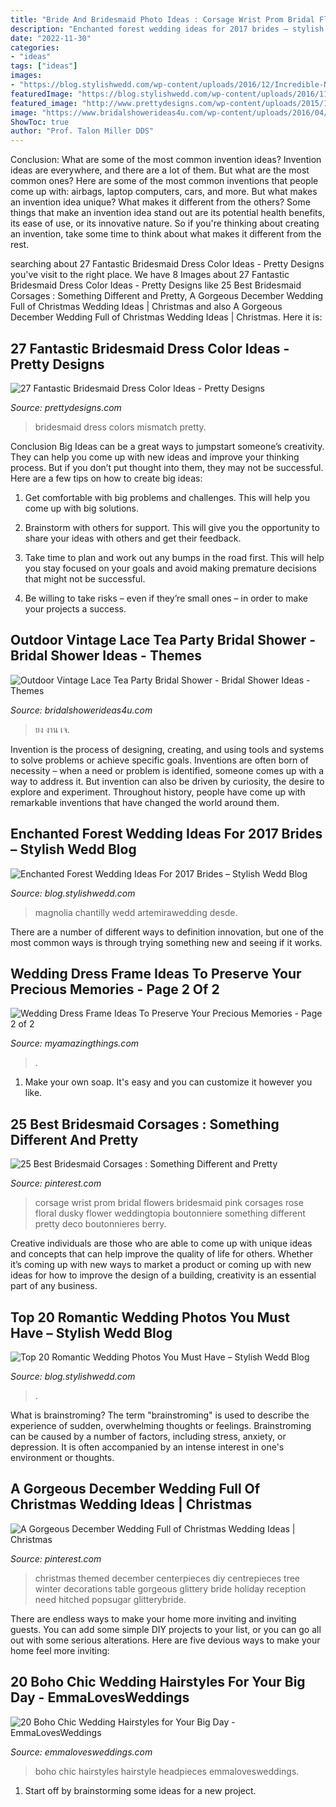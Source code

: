 ```yaml
---
title: "Bride And Bridesmaid Photo Ideas : Corsage Wrist Prom Bridal Flowers Bridesmaid Pink Corsages Rose Floral Dusky Flower Weddingtopia Boutonniere Something Different Pretty Deco Boutonnieres Berry"
description: "Enchanted forest wedding ideas for 2017 brides – stylish wedd blog"
date: "2022-11-30"
categories:
- "ideas"
tags: ["ideas"]
images:
- "https://blog.stylishwedd.com/wp-content/uploads/2016/12/Incredible-Night-Wedding-Photos-Ideas-You-Must-See.jpg"
featuredImage: "https://blog.stylishwedd.com/wp-content/uploads/2016/11/enchanted-forest-bridal-inspiration.jpg"
featured_image: "http://www.prettydesigns.com/wp-content/uploads/2015/11/Mismatch-Colors.jpg"
image: "https://www.bridalshowerideas4u.com/wp-content/uploads/2016/04/Outdoor-Vintage-Lace-Tea-Party-Bridal-Shower-Parasol-Art.jpg"
ShowToc: true
author: "Prof. Talon Miller DDS"
---
```



Conclusion: What are some of the most common invention ideas?
Invention ideas are everywhere, and there are a lot of them. But what are the most common ones? Here are some of the most common inventions that people come up with: airbags, laptop computers, cars, and more. 
But what makes an invention idea unique? What makes it different from the others? 
Some things that make an invention idea stand out are its potential health benefits, its ease of use, or its innovative nature. So if you're thinking about creating an invention, take some time to think about what makes it different from the rest.

	

		
searching about 27 Fantastic Bridesmaid Dress Color Ideas - Pretty Designs you've visit to the right place. We have 8 Images about 27 Fantastic Bridesmaid Dress Color Ideas - Pretty Designs like 25 Best Bridesmaid Corsages : Something Different and Pretty, A Gorgeous December Wedding Full of Christmas Wedding Ideas | Christmas and also A Gorgeous December Wedding Full of Christmas Wedding Ideas | Christmas. Here it is:
		
    
## 27 Fantastic Bridesmaid Dress Color Ideas - Pretty Designs

<img loading=lazy src="http://www.prettydesigns.com/wp-content/uploads/2015/11/Mismatch-Colors.jpg" onerror="this.onerror=null;this.src='https://tse1.mm.bing.net/th?id=OIP.hU8iXQTHMwJUaBUeuj9JsAHaLC&amp;pid=15.1';" alt="27 Fantastic Bridesmaid Dress Color Ideas - Pretty Designs">

_Source: prettydesigns.com_

>bridesmaid dress colors mismatch pretty. 

	

Conclusion
Big Ideas can be a great ways to jumpstart someone’s creativity. They can help you come up with new ideas and improve your thinking process. But if you don’t put thought into them, they may not be successful. Here are a few tips on how to create big ideas:
1. Get comfortable with big problems and challenges. This will help you come up with big solutions.

2. Brainstorm with others for support. This will give you the opportunity to share your ideas with others and get their feedback.

3. Take time to plan and work out any bumps in the road first. This will help you stay focused on your goals and avoid making premature decisions that might not be successful.

4. Be willing to take risks – even if they’re small ones – in order to make your projects a success.

    
## Outdoor Vintage Lace Tea Party Bridal Shower - Bridal Shower Ideas - Themes

<img loading=lazy src="https://www.bridalshowerideas4u.com/wp-content/uploads/2016/04/Outdoor-Vintage-Lace-Tea-Party-Bridal-Shower-Parasol-Art.jpg" onerror="this.onerror=null;this.src='https://tse3.mm.bing.net/th?id=OIP.22LaBHcSJdBksxYbCh-L6wHaLH&amp;pid=15.1';" alt="Outdoor Vintage Lace Tea Party Bridal Shower - Bridal Shower Ideas - Themes">

_Source: bridalshowerideas4u.com_

>ยง งาน เจ. 

	

Invention is the process of designing, creating, and using tools and systems to solve problems or achieve specific goals. Inventions are often born of necessity – when a need or problem is identified, someone comes up with a way to address it. But invention can also be driven by curiosity, the desire to explore and experiment. Throughout history, people have come up with remarkable inventions that have changed the world around them.

    
## Enchanted Forest Wedding Ideas For 2017 Brides – Stylish Wedd Blog

<img loading=lazy src="https://blog.stylishwedd.com/wp-content/uploads/2016/11/enchanted-forest-bridal-inspiration.jpg" onerror="this.onerror=null;this.src='https://tse2.mm.bing.net/th?id=OIP.brWR3NfvlXH_SB6VoP2aKQHaJ8&amp;pid=15.1';" alt="Enchanted Forest Wedding Ideas For 2017 Brides – Stylish Wedd Blog">

_Source: blog.stylishwedd.com_

>magnolia chantilly wedd artemirawedding desde. 

	

There are a number of different ways to definition innovation, but one of the most common ways is through trying something new and seeing if it works.

    
## Wedding Dress Frame Ideas To Preserve Your Precious Memories - Page 2 Of 2

<img loading=lazy src="https://myamazingthings.com/wp-content/uploads/2017/11/wedding-dress-display-8-.jpg" onerror="this.onerror=null;this.src='https://tse4.mm.bing.net/th?id=OIP.jECBXxdJti9Q5dkM-i7vkwHaLJ&amp;pid=15.1';" alt="Wedding Dress Frame Ideas To Preserve Your Precious Memories - Page 2 of 2">

_Source: myamazingthings.com_

>. 

	

1. Make your own soap. It's easy and you can customize it however you like.

    
## 25 Best Bridesmaid Corsages : Something Different And Pretty

<img loading=lazy src="https://i.pinimg.com/736x/c8/cd/c1/c8cdc1d4b793e8ed09118aac70392e8b.jpg" onerror="this.onerror=null;this.src='https://tse3.mm.bing.net/th?id=OIP.NiEEmD4ZLN7lX0T9Thy4ggHaLr&amp;pid=15.1';" alt="25 Best Bridesmaid Corsages : Something Different and Pretty">

_Source: pinterest.com_

>corsage wrist prom bridal flowers bridesmaid pink corsages rose floral dusky flower weddingtopia boutonniere something different pretty deco boutonnieres berry. 

	

Creative individuals are those who are able to come up with unique ideas and concepts that can help improve the quality of life for others. Whether it’s coming up with new ways to market a product or coming up with new ideas for how to improve the design of a building, creativity is an essential part of any business.

    
## Top 20 Romantic Wedding Photos You Must Have – Stylish Wedd Blog

<img loading=lazy src="https://blog.stylishwedd.com/wp-content/uploads/2016/12/Incredible-Night-Wedding-Photos-Ideas-You-Must-See.jpg" onerror="this.onerror=null;this.src='https://tse2.mm.bing.net/th?id=OIP.YozKD3NQw8_L1UmgONwQIQHaKc&amp;pid=15.1';" alt="Top 20 Romantic Wedding Photos You Must Have – Stylish Wedd Blog">

_Source: blog.stylishwedd.com_

>. 

	

What is brainstroming?
The term "brainstroming" is used to describe the experience of sudden, overwhelming thoughts or feelings. Brainstroming can be caused by a number of factors, including stress, anxiety, or depression. It is often accompanied by an intense interest in one's environment or thoughts.

    
## A Gorgeous December Wedding Full Of Christmas Wedding Ideas | Christmas

<img loading=lazy src="https://i.pinimg.com/736x/3b/7a/f7/3b7af7a037768df4135713f0c5ed72a9.jpg" onerror="this.onerror=null;this.src='https://tse4.mm.bing.net/th?id=OIP.7QO86vsz0VexoY8cXrM1cgHaLH&amp;pid=15.1';" alt="A Gorgeous December Wedding Full of Christmas Wedding Ideas | Christmas">

_Source: pinterest.com_

>christmas themed december centerpieces diy centrepieces tree winter decorations table gorgeous glittery bride holiday reception need hitched popsugar glitterybride. 

	

There are endless ways to make your home more inviting and inviting guests. You can add some simple DIY projects to your list, or you can go all out with some serious alterations. Here are five devious ways to make your home feel more inviting: 

    
## 20 Boho Chic Wedding Hairstyles For Your Big Day - EmmaLovesWeddings

<img loading=lazy src="https://emmalovesweddings.com/wp-content/uploads/2018/05/boho-chic-wedding-hairstyle-with-headpieces.jpg" onerror="this.onerror=null;this.src='https://tse4.mm.bing.net/th?id=OIP.F6tgoBvyE0G4AplWZ0OuWAHaLH&amp;pid=15.1';" alt="20 Boho Chic Wedding Hairstyles for Your Big Day - EmmaLovesWeddings">

_Source: emmalovesweddings.com_

>boho chic hairstyles hairstyle headpieces emmalovesweddings. 

	

1. Start off by brainstorming some ideas for a new project.

